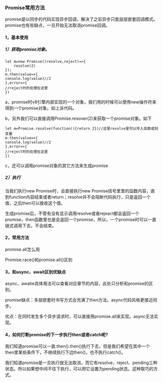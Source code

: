 ### Promise常用方法

promise是以同步的代码实现异步回调，解决了之前异步只能层层嵌套回调模式。promise也有些缺点，一旦开始无法取消promise回调。

#### 1，基本使用

##### 1）获取promise对象。

```
let m=new Promise((resolve,reject)=>{
	resolve(2)
});
m.then(value=>{
console.log(value)//2
},error=>{
//reject时的处理在这里
})
```

a，promise时v8引擎内部实现的一个对象，我们用的时候可以使用new操作符来得到一个promise对象。如上诉代码。

b，另外我们可以直接调用Promise.resover(2)来获取一个promise对象。如下

```
let m=Promise.resolve(function(){return 2})//这里resolve里可以传入函数或则变量
m.then(value=>{
console.log(value)//2
},error=>{
//reject时的处理在这里
})
```

c，还可以调用promise对象的其它方法来生成promise

##### 2）执行

当我们执行new Promise时，会直接执行new Promise括号里里的函数内容，直到function内容结束或者return；resolve并不会阻断代码执行，只是返回一个值，之后then可以接收这个值。

生成promise后，不管有没有显示调用resolve或者rejeact都会返回一个promise，then函数里也是会返回一个promise，所以，一个promise时可以一直链式调用下去，不会结束。

#### 2，常用方法

promise.all怎么用

Promise.race()和promise.all()区别

#### 3，和async、await区别优缺点

async、awatie具体用法可以查看对应章节的内容，此处只分析和promise的区别。

promise缺点：多层嵌套时书写方式会充满了then方法。async代码风格更接近同步。

优点：在同时发生多个异步请求时，可以直接用promise.all来实现。async无法实现。

#### 4，如何打断promise的下一步执行then或者catch呢?

我们知道promise可以一直.then().then()执行下去，但是我们希望在其中一个then里某些条件下，不继续执行下边then()，也不执行catch()。

我们知道promise是一旦执行就无法取消，而它有resolve，reject、pending三种状态。所以如果想中间不往下执行，可以把它设置为pending状态。这种取巧的方式。

```

```





